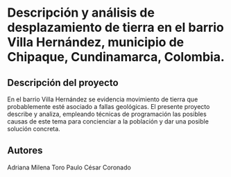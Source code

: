 # Descripción y análisis de desplazamiento de tierra en el barrio Villa Hernández, municipio de Chipaque, Cundinamarca, Colombia.

## Descripción del proyecto
En el barrio Villa Hernández se evidencia movimiento de tierra que probablemente esté asociado a fallas geológicas. El presente proyecto describe y analiza, empleando técnicas de programación las posibles causas de este tema para concienciar a la población y dar una posible solución concreta.
## Autores
Adriana Milena Toro 
Paulo César Coronado